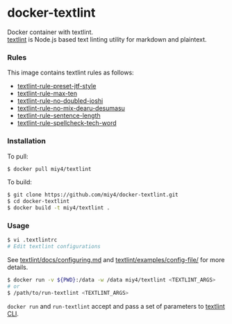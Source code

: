 docker-textlint
==========

Docker container with textlint.  
[textlint](http://textlint.github.io/) is Node.js based text linting utility for markdown and plaintext.

### Rules

This image contains textlint rules as follows:

- [textlint-rule-preset-jtf-style](https://www.npmjs.com/package/textlint-rule-preset-jtf-style)
- [textlint-rule-max-ten](https://www.npmjs.com/package/textlint-rule-max-ten)
- [textlint-rule-no-doubled-joshi](https://www.npmjs.com/package/textlint-rule-no-doubled-joshi)
- [textlint-rule-no-mix-dearu-desumasu](https://www.npmjs.com/package/textlint-rule-no-mix-dearu-desumasu)
- [textlint-rule-sentence-length](https://www.npmjs.com/package/textlint-rule-sentence-length)
- [textlint-rule-spellcheck-tech-word](https://www.npmjs.com/package/textlint-rule-spellcheck-tech-word)

### Installation

To pull:

```sh
$ docker pull miy4/textlint
```

To build:

```sh
$ git clone https://github.com/miy4/docker-textlint.git
$ cd docker-textlint
$ docker build -t miy4/textlint .
```

### Usage

```sh
$ vi .textlintrc
# Edit textlint configurations
```

See [textlint/docs/configuring.md](https://github.com/textlint/textlint/blob/master/docs/configuring.md) and [textlint/examples/config-file/](https://github.com/textlint/textlint/blob/master/examples/config-file) for more details.

```sh
$ docker run -v ${PWD}:/data -w /data miy4/textlint <TEXTLINT_ARGS>
# or
$ /path/to/run-textlint <TEXTLINT_ARGS>
```

`docker run` and `run-textlint` accept and pass a set of parameters to [textlint CLI](https://github.com/textlint/textlint#cli).
